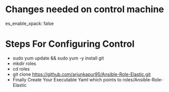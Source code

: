 # Changes needed on control machine
es_enable_xpack: false 

# Steps For Configuring Control
* sudo yum update && sudo yum -y install git
* mkdir roles
* cd roles
* git clone https://github.com/arjunkapur95/Ansible-Role-Elastic.git
* Finally Create Your Executable Yaml which points to roles/Ansible-Role-Elastic
